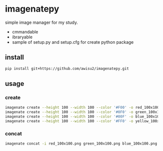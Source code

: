 # imagenatepy

simple image manager for my study.

- cmmandable
- ibraryable
- sample of setup.py and setup.cfg for create python package

## install

```bash
pip install git+https://github.com/awisu2/imagenatepy.git
```

## usage

### create

```bash
imagenate create --height 100 --width 100 --color '#F00' -o red_100x100.png
imagenate create --height 100 --width 100 --color '#0F0' -o green_100x100.png
imagenate create --height 100 --width 100 --color '#00F' -o blue_100x100.png
imagenate create --height 100 --width 100 --color '#FF0' -o yellow_100x100.png
```

### concat

```bash
imagenate concat -i red_100x100.png green_100x100.png blue_100x100.png yellow_100x100.png -o concat.png -r 2 -c 2
```
